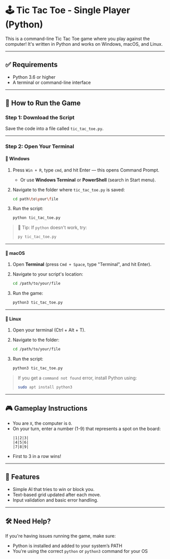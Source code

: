# 🕹️ Tic Tac Toe - Single Player (Python)

This is a command-line Tic Tac Toe game where you play against the computer! It's written in Python and works on Windows, macOS, and Linux.

---

## ✅ Requirements

- Python 3.6 or higher  
- A terminal or command-line interface

---

## 🚀 How to Run the Game

### Step 1: Download the Script

Save the code into a file called `tic_tac_toe.py`.

---

### Step 2: Open Your Terminal

#### 🔵 **Windows**

1. Press `Win + R`, type `cmd`, and hit Enter — this opens Command Prompt.
   - Or use **Windows Terminal** or **PowerShell** (search in Start menu).

2. Navigate to the folder where `tic_tac_toe.py` is saved:
   ```sh
   cd path\to\your\file
   ```

3. Run the script:
   ```sh
   python tic_tac_toe.py
   ```

> 📝 Tip: If `python` doesn't work, try:
> ```sh
> py tic_tac_toe.py
> ```

---

#### 🍎 **macOS**

1. Open **Terminal** (press `Cmd + Space`, type "Terminal", and hit Enter).

2. Navigate to your script's location:
   ```sh
   cd /path/to/your/file
   ```

3. Run the game:
   ```sh
   python3 tic_tac_toe.py
   ```

---

#### 🐧 **Linux**

1. Open your terminal (Ctrl + Alt + T).

2. Navigate to the folder:
   ```sh
   cd /path/to/your/file
   ```

3. Run the script:
   ```sh
   python3 tic_tac_toe.py
   ```

> If you get a `command not found` error, install Python using:
> ```sh
> sudo apt install python3
> ```

---

## 🎮 Gameplay Instructions

- You are `X`, the computer is `O`.
- On your turn, enter a number (1-9) that represents a spot on the board:
  ```
  |1|2|3|
  |4|5|6|
  |7|8|9|
  ```
- First to 3 in a row wins!

---

## 🧠 Features

- Simple AI that tries to win or block you.
- Text-based grid updated after each move.
- Input validation and basic error handling.

---

## 🛠️ Need Help?

If you're having issues running the game, make sure:
- Python is installed and added to your system’s PATH
- You're using the correct `python` or `python3` command for your OS
